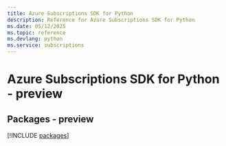 ```yaml
---
title: Azure Subscriptions SDK for Python
description: Reference for Azure Subscriptions SDK for Python
ms.date: 05/12/2025
ms.topic: reference
ms.devlang: python
ms.service: subscriptions
---
```

# Azure Subscriptions SDK for Python - preview
## Packages - preview
[!INCLUDE [packages](subscriptions-index.md)]